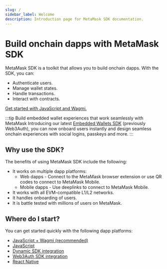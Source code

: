 ```yaml
---
slug: /
sidebar_label: Welcome
description: Introduction page for MetaMask SDK documentation.
---
```


# Build onchain dapps with MetaMask SDK

MetaMask SDK is a toolkit that allows you to build onchain dapps.
With the SDK, you can:

- Authenticate users.
- Manage wallet states.
- Handle transactions.
- Interact with contracts.

[Get started with JavaScript and Wagmi.](quickstart/javascript-wagmi.md)

:::tip Build embedded wallet experiences that work seamlessly with MetaMask
Introducing our latest [Embedded Wallets SDK](https://web3auth.io/docs) (previously Web3Auth), you can now onboard users
instantly and design seamless onchain experiences with social logins, passkeys and more.
:::

## Why use the SDK?

The benefits of using MetaMask SDK include the following:

- It works on multiple dapp platforms:
  - Web dapps - Connect to the MetaMask browser extension or use QR codes to connect to MetaMask Mobile.
  - Mobile dapps - Use deeplinks to connect to MetaMask Mobile.
- It works with all EVM-compatible L1/L2 networks.
- It handles onboarding of users.
- It is battle tested with millions of users on MetaMask.

## Where do I start?

You can get started quickly with the following dapp platforms:

- [JavaScript + Wagmi (recommended)](quickstart/javascript-wagmi.md)
- [JavaScript](quickstart/javascript.md)
- [Dynamic SDK integration](quickstart/javascript-dynamic.md)
- [Web3Auth SDK integration](quickstart/javascript-web3auth.md)
- [React Native](quickstart/react-native.md)
